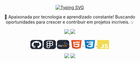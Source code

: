 <p align="center">
  <a href="https://git.io/typing-svg">
    <img src="https://readme-typing-svg.demolab.com?font=Fira+Code&weight=600&size=25&pause=1000&color=ffffff&random=false&width=435&height=40&lines=Ol%C3%A1%2C+eu+sou+Maria+Eduarda!+&#x1F469;&#x1F3FB;&#x200D;&#x1F4BB;" alt="Typing SVG">
  </a>
</p>

<div align="center">
🌟 Apaixonada por tecnologia e aprendizado constante!
Buscando oportunidades para crescer e contribuir em projetos incríveis. 💡
</div>

<p> </p>
<div align="center">
  <a href="https://github.com/mariaeduardamartinsrodrigues">
  <img height="150em" src="https://github-readme-stats.vercel.app/api?username=mariaeduardamartinsrodrigues&show_icons=true&theme=dark&include_all_commits=true&count_private=true"/>
  <img height="150em" src="https://github-readme-stats.vercel.app/api/top-langs/?username=mariaeduardamartinsrodrigues&layout=compact&langs_count=7&theme=dark"/>
</div>

  <div style="display: inline_block" align="center"><br>
  <img align="center" alt="github" height="30" width="40" src="https://raw.githubusercontent.com/tandpfun/skill-icons/65dea6c4eaca7da319e552c09f4cf5a9a8dab2c8/icons/Github-Dark.svg">
  <img align="center" alt="figma" height="30" width="40" src="https://raw.githubusercontent.com/tandpfun/skill-icons/65dea6c4eaca7da319e552c09f4cf5a9a8dab2c8/icons/Figma-Dark.svg">
  <img align="center" alt="MySQL" height="30" width="40" src="https://raw.githubusercontent.com/tandpfun/skill-icons/65dea6c4eaca7da319e552c09f4cf5a9a8dab2c8/icons/MySQL-Dark.svg">
  <img align="center" alt="HTML" height="30" width="40" src="https://raw.githubusercontent.com/devicons/devicon/master/icons/html5/html5-original.svg">
  <img align="center" alt="CSS" height="30" width="40" src="https://raw.githubusercontent.com/devicons/devicon/master/icons/css3/css3-original.svg">
  <img align="center" alt="Js" height="30" width="40" src="https://raw.githubusercontent.com/devicons/devicon/master/icons/javascript/javascript-plain.svg">
  <!-- <img align="center" alt="WordPress" height="30" width="40" src="https://raw.githubusercontent.com/tandpfun/skill-icons/65dea6c4eaca7da319e552c09f4cf5a9a8dab2c8/icons/Wordpress.svg"> -->
  <!-- <img align="center" alt="Angular" height="30" width="40" src="https://raw.githubusercontent.com/tandpfun/skill-icons/65dea6c4eaca7da319e552c09f4cf5a9a8dab2c8/icons/Angular-Dark.svg"> -->
</div>

  <p></p>
  <div align="center"> 
  <a href = "mailto:memartins219@gmail.com"><img src="https://raw.githubusercontent.com/tandpfun/skill-icons/65dea6c4eaca7da319e552c09f4cf5a9a8dab2c8/icons/Gmail&logoColor=white-Dark.svg"></a>
  <a href="www.linkedin.com/in/maria-eduarda-martins-2349701a9"><img src="https://img.shields.io/badge/-LinkedIn-%230077B5?style=for-the-badge&logo=linkedin&logoColor=white"></a> 
 
</div>

